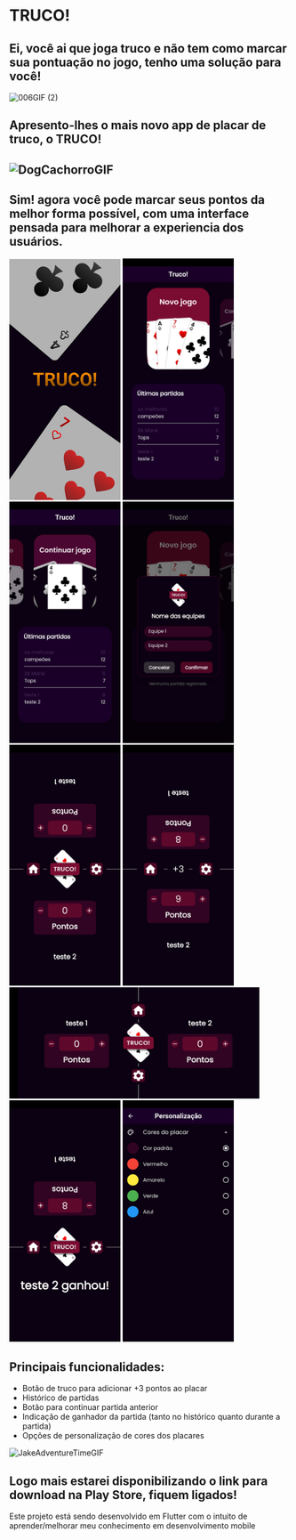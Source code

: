 <h1> TRUCO!</h1>

<h2> Ei, você ai que joga truco e não tem como marcar sua pontuação no jogo, tenho uma solução para você!</h2>

![006GIF (2)](https://github.com/user-attachments/assets/95e28bb0-9fe1-40ce-b26e-3fe2b49aa590)

<h2>Apresento-lhes o mais novo app de placar de truco, o TRUCO!<h2>

![DogCachorroGIF](https://github.com/user-attachments/assets/6f3f1027-effa-49ba-a764-0815853cb6b3)

<h2> Sim! agora você pode marcar seus pontos da melhor forma possível, com uma interface pensada para melhorar a experiencia dos usuários.</h2>

<div>
  <img src="lib/app_images/intro.png" width="200px"">
  <img src="lib/app_images/screenshot-1.jpg" width="200.04px">
  <img src="lib/app_images/screenshot-2.jpg" width="200.04px">
  <img src="lib/app_images/screenshot-3.jpg" width="200.04px">
  <img src="lib/app_images/screenshot-4.jpg" width="200.04px">
  <img src="lib/app_images/screenshot-5.jpg" width="200.04px">
  <img src="lib/app_images/screenshot-6.jpg" width="450px" height="200px">
  <img src="lib/app_images/screenshot-7.jpg" width="200.04px">
  <img src="lib/app_images/screenshot-8.jpg" width="200.04px">
</div>

<div>
  <h2>Principais funcionalidades:</h2>
<ul>
  <li>Botão de truco para adicionar +3 pontos ao placar</li>
  <li>Histórico de partidas</li>
  <li>Botão para continuar partida anterior</li>
  <li>Indicação de ganhador da partida (tanto no histórico quanto durante a partida)</li>
  <li>Opções de personalização de cores dos placares</li>
</ul>

![JakeAdventureTimeGIF](https://github.com/user-attachments/assets/e9a22118-aa3d-42d3-8bb0-fd97c41d380c)

## Logo mais estarei disponibilizando o link para download na Play Store, fiquem ligados! 
</div>

<p>Este projeto está sendo desenvolvido em Flutter com o intuito de aprender/melhorar meu conhecimento em desenvolvimento mobile</p>

